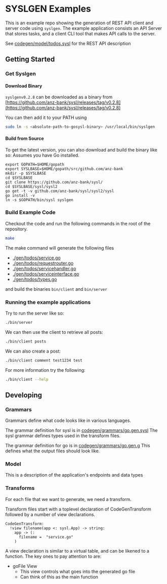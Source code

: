 # SYSLGEN Examples

This is an example repo showing the generation of REST API client and server code using `syslgen`.
The example application consists an API Server that stores tasks, and a client CLI tool that makes API calls to the server.

See [codegen/model/todos.sysl](codegen/model/todos.sysl) for the REST API description

## Getting Started

### Get Syslgen

#### Download Binary

`syslgenv0.2.8` can be downloaded as a binary from [https://github.com/anz-bank/sysl/releases/tag/v0.2.8](https://github.com/anz-bank/sysl/releases/tag/v0.2.8)

You can then add it to your PATH using

```bash
sudo ln -s <absolute-path-to-gosysl-binary> /usr/local/bin/syslgen
```

#### Build from Source

To get the latest version, you can also download and build the binary like so:
Assumes you have Go installed.
```
export GOPATH=$HOME/gopath
export SYSLBASE=$HOME/gopath/src/github.com/anz-bank
mkdir -p $SYSLBASE
cd $SYSLBASE
git clone https://github.com/anz-bank/sysl/
cd $SYSLBASE/sysl/sysl2
go get -t -v github.com/anz-bank/sysl/sysl2/sysl
go install -v
ln -s $GOPATH/bin/sysl syslgen
```

### Build Example Code

Checkout the code and run the following commands in the root of the repository.

```bash
make
```

The make command will generate the following files

- [./gen/todos/service.go](./gen/todos/service.go)
- [./gen/todos/requestrouter.go](./gen/todos/requestrouter.go)
- [./gen/todos/servicehandler.go](./gen/todos/servicehandler.go)
- [./gen/todos/serviceinterface.go](./gen/todos/serviceinterface.go)
- [./gen/todos/types.go](./gen/todos/types.go)

and build the binaries `bin/client` and `bin/server`

### Running the example applications

Try to run the server like so:

``` bash
./bin/server
```

We can then use the client to retrieve all posts:

``` bash
./bin/client posts
```

We can also create a post:

``` bash
./bin/client comment test1234 test
```

For more information try the following:

``` bash
./bin/client --help
```

## Developing

### Grammars

Grammars define what code looks like in various languages.

The grammar definition for sysl is in [codegen/grammars/go.gen.sysl](codegen/grammars/go.gen.sysl)
The sysl grammar defines types used in the transform files.

The grammar definition for go is in [codegen/grammars/go.gen.g](codegen/grammars/go.gen.g)
This defines what the output files should look like.

### Model

This is a description of the application's endpoints and data types

### Transforms

For each file that we want to generate, we need a transform.

Transform files start with a toplevel declaration of CodeGenTransform followed by a number of view declarations.

```
CodeGenTransform:
  !view filename(app <: sysl.App) -> string:
    app -> (:
      filename =  "service.go"
    )
```

A view declaration is similar to a virtual table, and can be likened to a function. The key ones to pay attention to are:

- goFile View
  - This view controls what goes into the generated go file
  - Can think of this as the main function